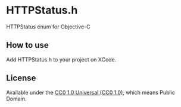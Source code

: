 HTTPStatus.h
============

HTTPStatus enum for Objective-C

## How to use

Add HTTPStatus.h to your project on XCode.

## License

Available under the [CC0 1.0 Universal (CC0 1.0)](http://creativecommons.org/publicdomain/zero/1.0/), which means Public Domain.
